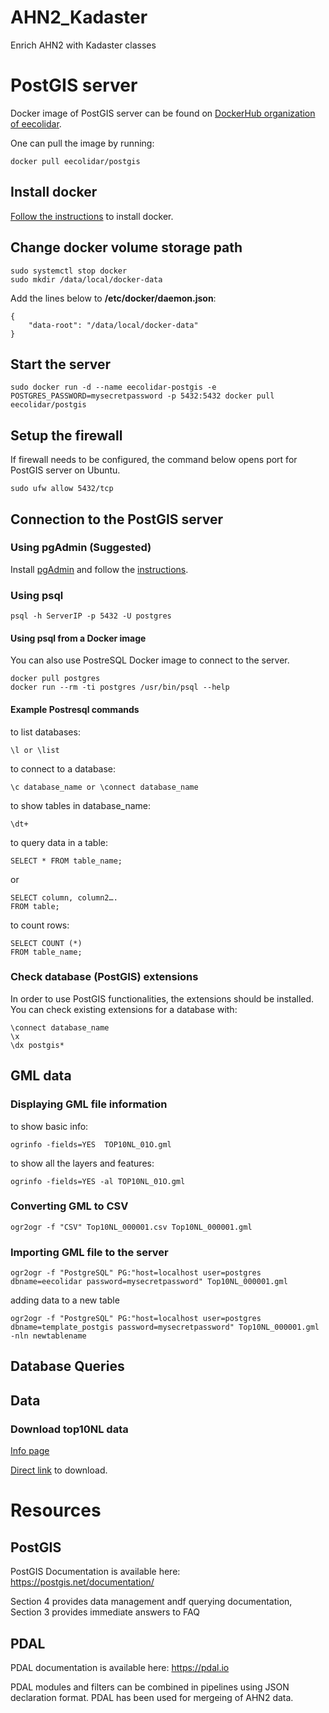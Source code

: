 # AHN2_Kadaster
Enrich AHN2 with Kadaster classes


# PostGIS server

Docker image of PostGIS server can be found on [DockerHub organization of eecolidar](https://hub.docker.com/u/eecolidar/).

One can pull the image by running:
```
docker pull eecolidar/postgis
```

## Install docker
[Follow the instructions](https://docs.docker.com/install/) to install docker.


## Change docker volume storage path
```
sudo systemctl stop docker
sudo mkdir /data/local/docker-data
```

Add the lines below to **/etc/docker/daemon.json**:
```
{
	"data-root": "/data/local/docker-data"
}
```

## Start the server
```
sudo docker run -d --name eecolidar-postgis -e POSTGRES_PASSWORD=mysecretpassword -p 5432:5432 docker pull eecolidar/postgis
```

## Setup the firewall
If firewall needs to be configured, the command below opens port for PostGIS server on Ubuntu.
``` 
sudo ufw allow 5432/tcp
```

## Connection to the PostGIS server

### Using pgAdmin (Suggested)

Install [pgAdmin](https://www.pgadmin.org) and follow the [instructions](https://www.pgadmin.org/docs/pgadmin4/3.x/connect_to_server.html).

### Using psql
```
psql -h ServerIP -p 5432 -U postgres
```

#### Using psql from a Docker image
You can also use PostreSQL Docker image to connect to the server.

```
docker pull postgres
docker run --rm -ti postgres /usr/bin/psql --help
```

#### Example Postresql commands

to list databases:
```
\l or \list
```

to connect to a database:
```
\c database_name or \connect database_name
```

to show tables in database_name:
```
\dt+
```

to query data in a table:
```
SELECT * FROM table_name;
```

or

```
SELECT column, column2….
FROM table;
```

to count rows:
```
SELECT COUNT (*)
FROM table_name;
```

### Check database (PostGIS) extensions
In order to use PostGIS functionalities, the extensions should be installed. You can check existing extensions for a database with:
```
\connect database_name
\x
\dx postgis*
```

## GML data

### Displaying GML file information
to show basic info:
```
ogrinfo -fields=YES  TOP10NL_01O.gml
```

to show all the layers and features:
```
ogrinfo -fields=YES -al TOP10NL_01O.gml
```

### Converting GML to CSV
```
ogr2ogr -f "CSV" Top10NL_000001.csv Top10NL_000001.gml
```

### Importing GML file to the server
```
ogr2ogr -f "PostgreSQL" PG:"host=localhost user=postgres dbname=eecolidar password=mysecretpassword" Top10NL_000001.gml
```

adding data to a new table

```
ogr2ogr -f "PostgreSQL" PG:"host=localhost user=postgres dbname=template_postgis password=mysecretpassword" Top10NL_000001.gml -nln newtablename
```


## Database Queries


## Data

### Download top10NL data

[Info page](https://www.pdok.nl/downloads?articleid=1976855)


[Direct link](http://geodata.nationaalgeoregister.nl/top10nlv2/extract/kaartbladtotaal/top10nl.zip?formaat=gml) to download.


# Resources

## PostGIS

PostGIS Documentation is available here:
https://postgis.net/documentation/

Section 4 provides data management andf querying documentation, Section 3 provides immediate answers to FAQ


## PDAL

PDAL documentation is available here:
https://pdal.io

PDAL modules and filters can be combined in pipelines using JSON declaration format. PDAL has been used for mergeing of AHN2 data.